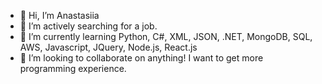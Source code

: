 - 👋 Hi, I’m Anastasiia
- 👀 I’m actively searching for a job.
- 🌱 I’m currently learning Python, C#, XML, JSON, .NET, MongoDB, SQL, AWS, Javascript, JQuery, Node.js, React.js
- 💞️ I’m looking to collaborate on anything! I want to get more programming experience.

<!---
balanasia/balanasia is a ✨ special ✨ repository because its `README.md` (this file) appears on your GitHub profile.
You can click the Preview link to take a look at your changes.
--->
